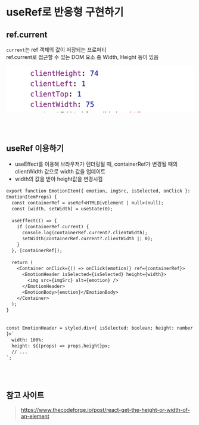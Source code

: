# useRef로 반응형 구현하기

## ref.current

`current`는 ref 객체의 값이 저장되는 프로퍼티  
ref.current로 접근할 수 있는 DOM 요소 중 Width, Height 등이 있음

![](../Images/ref_current.png)

<br><br>

## useRef 이용하기

* useEffect를 이용해 브라우저가 렌더링될 때, containerRef가 변경될 때의 clientWidth 값으로 width 값을 업데이트
* width의 값을 받아 height값을 변경시킴 

```tsx
export function EmotionItem({ emotion, imgSrc, isSelected, onClick }: EmotionItemProps) {
  const containerRef = useRef<HTMLDivElement | null>(null);
  const [width, setWidth] = useState(0);

  useEffect(() => {
    if (containerRef.current) {
      console.log(containerRef.current?.clientWidth);
      setWidth(containerRef.current?.clientWidth || 0);
    }
  }, [containerRef]);

  return (
    <Container onClick={() => onClick(emotion)} ref={containerRef}> 
      <EmotionHeader isSelected={isSelected} height={width}>
        <img src={imgSrc} alt={emotion} />
      </EmotionHeader>
      <EmotionBody>{emotion}</EmotionBody>
    </Container>
  );
}


const EmotionHeader = styled.div<{ isSelected: boolean; height: number }>`
  width: 100%;
  height: ${(props) => props.height}px;
  // ...
`;
```

<br><br>

## 참고 사이트

> https://www.thecodeforge.io/post/react-get-the-height-or-width-of-an-element
